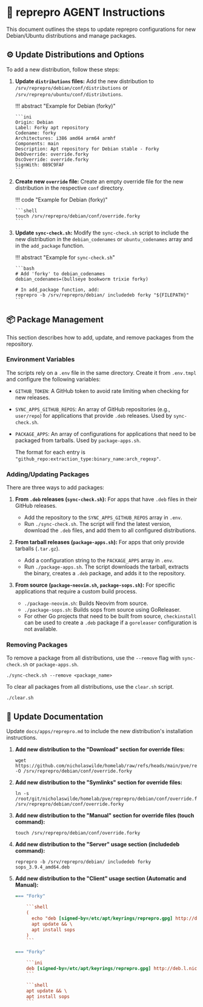 # :robot: reprepro AGENT Instructions

This document outlines the steps to update reprepro configurations for new Debian/Ubuntu distributions and manage packages.

## :gear: Update Distributions and Options

To add a new distribution, follow these steps:

1.  **Update `distributions` files:**
    Add the new distribution to `/srv/reprepro/debian/conf/distributions` or `/srv/reprepro/ubuntu/conf/distributions`.

    !!! abstract "Example for Debian (forky)"

        ```ini
        Origin: Debian
        Label: Forky apt repository
        Codename: forky
        Architectures: i386 amd64 arm64 armhf
        Components: main
        Description: Apt repository for Debian stable - Forky
        DebOverride: override.forky
        DscOverride: override.forky
        SignWith: 089C9FAF
        ```

2.  **Create new `override` file:**
    Create an empty override file for the new distribution in the respective `conf` directory.

    !!! code "Example for Debian (forky)"

        ```shell
        touch /srv/reprepro/debian/conf/override.forky
        ```

3.  **Update `sync-check.sh`:**
    Modify the `sync-check.sh` script to include the new distribution in the `debian_codenames` or `ubuntu_codenames` array and in the `add_package` function.

    !!! abstract "Example for `sync-check.sh`"

        ```bash
        # Add 'forky' to debian_codenames
        debian_codenames=(bullseye bookworm trixie forky)

        # In add_package function, add:
        reprepro -b /srv/reprepro/debian/ includedeb forky "${FILEPATH}"
        ```

## :package: Package Management

This section describes how to add, update, and remove packages from the repository.

### Environment Variables

The scripts rely on a `.env` file in the same directory. Create it from `.env.tmpl` and configure the following variables:

-   `GITHUB_TOKEN`: A GitHub token to avoid rate limiting when checking for new releases.
-   `SYNC_APPS_GITHUB_REPOS`: An array of GitHub repositories (e.g., `user/repo`) for applications that provide `.deb` releases. Used by `sync-check.sh`.
-   `PACKAGE_APPS`: An array of configurations for applications that need to be packaged from tarballs. Used by `package-apps.sh`.

    The format for each entry is `"github_repo:extraction_type:binary_name:arch_regexp"`.

### Adding/Updating Packages

There are three ways to add packages:

1.  **From `.deb` releases (`sync-check.sh`):**
    For apps that have `.deb` files in their GitHub releases.
    -   Add the repository to the `SYNC_APPS_GITHUB_REPOS` array in `.env`.
    -   Run `./sync-check.sh`. The script will find the latest version, download the `.deb` files, and add them to all configured distributions.

2.  **From tarball releases (`package-apps.sh`):**
    For apps that only provide tarballs (`.tar.gz`).
    -   Add a configuration string to the `PACKAGE_APPS` array in `.env`.
    -   Run `./package-apps.sh`. The script downloads the tarball, extracts the binary, creates a `.deb` package, and adds it to the repository.

3.  **From source (`package-neovim.sh`, `package-sops.sh`):**
    For specific applications that require a custom build process.
    -   `./package-neovim.sh`: Builds Neovim from source.
    -   `./package-sops.sh`: Builds sops from source using GoReleaser.
    -   For other Go projects that need to be built from source, `checkinstall` can be used to create a `.deb` package if a `goreleaser` configuration is not available.

### Removing Packages

To remove a package from all distributions, use the `--remove` flag with `sync-check.sh` or `package-apps.sh`.

```shell
./sync-check.sh --remove <package_name>
```

To clear all packages from all distributions, use the `clear.sh` script.

```shell
./clear.sh
```

## :pencil: Update Documentation

Update `docs/apps/reprepro.md` to include the new distribution's installation instructions.

1.  **Add new distribution to the "Download" section for override files:**

    ```shell
    wget https://github.com/nicholaswilde/homelab/raw/refs/heads/main/pve/reprepro/debian/conf/override.forky -O /srv/reprepro/debian/conf/override.forky
    ```

2.  **Add new distribution to the "Symlinks" section for override files:**

    ```shell
    ln -s /root/git/nicholaswilde/homelab/pve/reprepro/debian/conf/override.forky /srv/reprepro/debian/conf/override.forky
    ```

3.  **Add new distribution to the "Manual" section for override files (touch command):**

    ```shell
    touch /srv/reprepro/debian/conf/override.forky
    ```

4.  **Add new distribution to the "Server" usage section (includedeb command):**

    ```shell
    reprepro -b /srv/reprepro/debian/ includedeb forky sops_3.9.4_amd64.deb
    ```

5.  **Add new distribution to the "Client" usage section (Automatic and Manual):**

    ```ini
    === "Forky"

        ```shell
        (
          echo "deb [signed-by=/etc/apt/keyrings/reprepro.gpg] http://deb.l.nicholaswilde.io/debian forky main" >> /etc/apt/sources.list.d/reprepro.list && \
          apt update && \
          apt install sops
        )
        ```

    === "Forky"

        ```ini
        deb [signed-by=/etc/apt/keyrings/reprepro.gpg] http://deb.l.nicholaswilde.io/debian forky main
        ```

        ```shell
        apt update && \
        apt install sops
        ```

